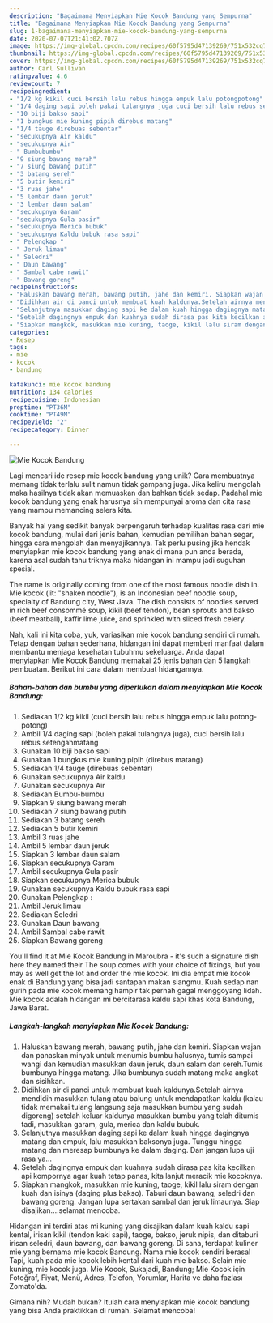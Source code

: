 ```yaml
---
description: "Bagaimana Menyiapkan Mie Kocok Bandung yang Sempurna"
title: "Bagaimana Menyiapkan Mie Kocok Bandung yang Sempurna"
slug: 1-bagaimana-menyiapkan-mie-kocok-bandung-yang-sempurna
date: 2020-07-07T21:41:02.707Z
image: https://img-global.cpcdn.com/recipes/60f5795d47139269/751x532cq70/mie-kocok-bandung-foto-resep-utama.jpg
thumbnail: https://img-global.cpcdn.com/recipes/60f5795d47139269/751x532cq70/mie-kocok-bandung-foto-resep-utama.jpg
cover: https://img-global.cpcdn.com/recipes/60f5795d47139269/751x532cq70/mie-kocok-bandung-foto-resep-utama.jpg
author: Carl Sullivan
ratingvalue: 4.6
reviewcount: 7
recipeingredient:
- "1/2 kg kikil cuci bersih lalu rebus hingga empuk lalu potongpotong"
- "1/4 daging sapi boleh pakai tulangnya juga cuci bersih lalu rebus setengahmatang"
- "10 biji bakso sapi"
- "1 bungkus mie kuning pipih direbus matang"
- "1/4 tauge direbuas sebentar"
- "secukupnya Air kaldu"
- "secukupnya Air"
- " Bumbubumbu"
- "9 siung bawang merah"
- "7 siung bawang putih"
- "3 batang sereh"
- "5 butir kemiri"
- "3 ruas jahe"
- "5 lembar daun jeruk"
- "3 lembar daun salam"
- "secukupnya Garam"
- "secukupnya Gula pasir"
- "secukupnya Merica bubuk"
- "secukupnya Kaldu bubuk rasa sapi"
- " Pelengkap "
- " Jeruk limau"
- " Seledri"
- " Daun bawang"
- " Sambal cabe rawit"
- " Bawang goreng"
recipeinstructions:
- "Haluskan bawang merah, bawang putih, jahe dan kemiri. Siapkan wajan dan panaskan minyak untuk menumis bumbu halusnya, tumis sampai wangi dan kemudian masukkan daun jeruk, daun salam dan sereh.Tumis bumbunya hingga matang. Jika bumbunya sudah matang maka angkat dan sisihkan."
- "Didihkan air di panci untuk membuat kuah kaldunya.Setelah airnya mendidih masukkan tulang atau balung untuk mendapatkan kaldu (kalau tidak memakai tulang langsung saja masukkan bumbu yang sudah digoreng) setelah keluar kaldunya masukkan bumbu yang telah ditumis tadi, masukkan garam, gula, merica dan kaldu bubuk."
- "Selanjutnya masukkan daging sapi ke dalam kuah hingga dagingnya matang dan empuk, lalu masukkan baksonya juga. Tunggu hingga matang dan meresap bumbunya ke dalam daging. Dan jangan lupa uji rasa ya..."
- "Setelah dagingnya empuk dan kuahnya sudah dirasa pas kita kecilkan api kompornya agar kuah tetap panas, kita lanjut meracik mie kocoknya."
- "Siapkan mangkok, masukkan mie kuning, taoge, kikil lalu siram dengan kuah dan isinya (daging plus bakso). Taburi daun bawang, seledri dan bawang goreng. Jangan lupa sertakan sambal dan jeruk limaunya. Siap disajikan....selamat mencoba."
categories:
- Resep
tags:
- mie
- kocok
- bandung

katakunci: mie kocok bandung 
nutrition: 134 calories
recipecuisine: Indonesian
preptime: "PT36M"
cooktime: "PT49M"
recipeyield: "2"
recipecategory: Dinner

---
```



![Mie Kocok Bandung](https://img-global.cpcdn.com/recipes/60f5795d47139269/751x532cq70/mie-kocok-bandung-foto-resep-utama.jpg)

Lagi mencari ide resep mie kocok bandung yang unik? Cara membuatnya memang tidak terlalu sulit namun tidak gampang juga. Jika keliru mengolah maka hasilnya tidak akan memuaskan dan bahkan tidak sedap. Padahal mie kocok bandung yang enak harusnya sih mempunyai aroma dan cita rasa yang mampu memancing selera kita.

Banyak hal yang sedikit banyak berpengaruh terhadap kualitas rasa dari mie kocok bandung, mulai dari jenis bahan, kemudian pemilihan bahan segar, hingga cara mengolah dan menyajikannya. Tak perlu pusing jika hendak menyiapkan mie kocok bandung yang enak di mana pun anda berada, karena asal sudah tahu triknya maka hidangan ini mampu jadi suguhan spesial.

The name is originally coming from one of the most famous noodle dish in. Mie kocok (lit: &#34;shaken noodle&#34;), is an Indonesian beef noodle soup, specialty of Bandung city, West Java. The dish consists of noodles served in rich beef consommé soup, kikil (beef tendon), bean sprouts and bakso (beef meatball), kaffir lime juice, and sprinkled with sliced fresh celery.


Nah, kali ini kita coba, yuk, variasikan mie kocok bandung sendiri di rumah. Tetap dengan bahan sederhana, hidangan ini dapat memberi manfaat dalam membantu menjaga kesehatan tubuhmu sekeluarga. Anda dapat menyiapkan Mie Kocok Bandung memakai 25 jenis bahan dan 5 langkah pembuatan. Berikut ini cara dalam membuat hidangannya.

<!--inarticleads1-->

##### Bahan-bahan dan bumbu yang diperlukan dalam menyiapkan Mie Kocok Bandung:

1. Sediakan 1/2 kg kikil (cuci bersih lalu rebus hingga empuk lalu potong-potong)
1. Ambil 1/4 daging sapi (boleh pakai tulangnya juga), cuci bersih lalu rebus setengahmatang
1. Gunakan 10 biji bakso sapi
1. Gunakan 1 bungkus mie kuning pipih (direbus matang)
1. Sediakan 1/4 tauge (direbuas sebentar)
1. Gunakan secukupnya Air kaldu
1. Gunakan secukupnya Air
1. Sediakan  Bumbu-bumbu
1. Siapkan 9 siung bawang merah
1. Sediakan 7 siung bawang putih
1. Sediakan 3 batang sereh
1. Sediakan 5 butir kemiri
1. Ambil 3 ruas jahe
1. Ambil 5 lembar daun jeruk
1. Siapkan 3 lembar daun salam
1. Siapkan secukupnya Garam
1. Ambil secukupnya Gula pasir
1. Siapkan secukupnya Merica bubuk
1. Gunakan secukupnya Kaldu bubuk rasa sapi
1. Gunakan  Pelengkap :
1. Ambil  Jeruk limau
1. Sediakan  Seledri
1. Gunakan  Daun bawang
1. Ambil  Sambal cabe rawit
1. Siapkan  Bawang goreng


You&#39;ll find it at Mie Kocok Bandung in Maroubra - it&#39;s such a signature dish here they named their The soup comes with your choice of fixings, but you may as well get the lot and order the mie kocok. Ini dia empat mie kocok enak di Bandung yang bisa jadi santapan makan siangmu. Kuah sedap nan gurih pada mie kocok memang hampir tak pernah gagal menggoyang lidah. Mie kocok adalah hidangan mi bercitarasa kaldu sapi khas kota Bandung, Jawa Barat. 

<!--inarticleads2-->

##### Langkah-langkah menyiapkan Mie Kocok Bandung:

1. Haluskan bawang merah, bawang putih, jahe dan kemiri. Siapkan wajan dan panaskan minyak untuk menumis bumbu halusnya, tumis sampai wangi dan kemudian masukkan daun jeruk, daun salam dan sereh.Tumis bumbunya hingga matang. Jika bumbunya sudah matang maka angkat dan sisihkan.
1. Didihkan air di panci untuk membuat kuah kaldunya.Setelah airnya mendidih masukkan tulang atau balung untuk mendapatkan kaldu (kalau tidak memakai tulang langsung saja masukkan bumbu yang sudah digoreng) setelah keluar kaldunya masukkan bumbu yang telah ditumis tadi, masukkan garam, gula, merica dan kaldu bubuk.
1. Selanjutnya masukkan daging sapi ke dalam kuah hingga dagingnya matang dan empuk, lalu masukkan baksonya juga. Tunggu hingga matang dan meresap bumbunya ke dalam daging. Dan jangan lupa uji rasa ya...
1. Setelah dagingnya empuk dan kuahnya sudah dirasa pas kita kecilkan api kompornya agar kuah tetap panas, kita lanjut meracik mie kocoknya.
1. Siapkan mangkok, masukkan mie kuning, taoge, kikil lalu siram dengan kuah dan isinya (daging plus bakso). Taburi daun bawang, seledri dan bawang goreng. Jangan lupa sertakan sambal dan jeruk limaunya. Siap disajikan....selamat mencoba.


Hidangan ini terdiri atas mi kuning yang disajikan dalam kuah kaldu sapi kental, irisan kikil (tendon kaki sapi), taoge, bakso, jeruk nipis, dan ditaburi irisan seledri, daun bawang, dan bawang goreng. Di sana, terdapat kuliner mie yang bernama mie kocok Bandung. Nama mie kocok sendiri berasal Tapi, kuah pada mie kocok lebih kental dari kuah mie bakso. Selain mie kuning, mie kocok juga. Mie Kocok, Sukajadi, Bandung; Mie Kocok için Fotoğraf, Fiyat, Menü, Adres, Telefon, Yorumlar, Harita ve daha fazlası Zomato&#39;da. 

Gimana nih? Mudah bukan? Itulah cara menyiapkan mie kocok bandung yang bisa Anda praktikkan di rumah. Selamat mencoba!
